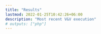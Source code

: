 ```yaml
--- 
title: "Results" 
lastmod: 2022-01-25T10:42:26+06:00 
description: "Most recent V&V execution"
# outputs: ["php"]
---
```


<?php echo 'Hello World'; ?>
